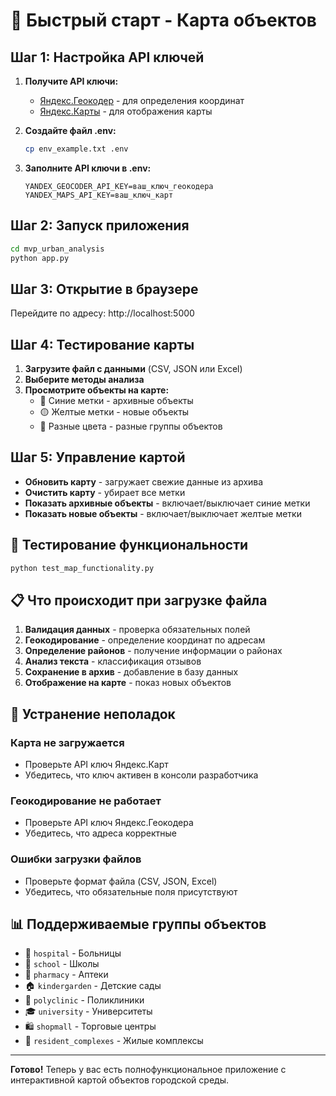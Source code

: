 # 🚀 Быстрый старт - Карта объектов

## Шаг 1: Настройка API ключей

1. **Получите API ключи:**
   - [Яндекс.Геокодер](https://developer.tech.yandex.ru/geocoder/) - для определения координат
   - [Яндекс.Карты](https://developer.tech.yandex.ru/maps/) - для отображения карты

2. **Создайте файл .env:**
   ```bash
   cp env_example.txt .env
   ```

3. **Заполните API ключи в .env:**
   ```
   YANDEX_GEOCODER_API_KEY=ваш_ключ_геокодера
   YANDEX_MAPS_API_KEY=ваш_ключ_карт
   ```

## Шаг 2: Запуск приложения

```bash
cd mvp_urban_analysis
python app.py
```

## Шаг 3: Открытие в браузере

Перейдите по адресу: http://localhost:5000

## Шаг 4: Тестирование карты

1. **Загрузите файл с данными** (CSV, JSON или Excel)
2. **Выберите методы анализа**
3. **Просмотрите объекты на карте:**
   - 🔵 Синие метки - архивные объекты
   - 🟡 Желтые метки - новые объекты
   - 🎨 Разные цвета - разные группы объектов

## Шаг 5: Управление картой

- **Обновить карту** - загружает свежие данные из архива
- **Очистить карту** - убирает все метки
- **Показать архивные объекты** - включает/выключает синие метки
- **Показать новые объекты** - включает/выключает желтые метки

## 🧪 Тестирование функциональности

```bash
python test_map_functionality.py
```

## 📋 Что происходит при загрузке файла

1. **Валидация данных** - проверка обязательных полей
2. **Геокодирование** - определение координат по адресам
3. **Определение районов** - получение информации о районах
4. **Анализ текста** - классификация отзывов
5. **Сохранение в архив** - добавление в базу данных
6. **Отображение на карте** - показ новых объектов

## 🔧 Устранение неполадок

### Карта не загружается
- Проверьте API ключ Яндекс.Карт
- Убедитесь, что ключ активен в консоли разработчика

### Геокодирование не работает
- Проверьте API ключ Яндекс.Геокодера
- Убедитесь, что адреса корректные

### Ошибки загрузки файлов
- Проверьте формат файла (CSV, JSON, Excel)
- Убедитесь, что обязательные поля присутствуют

## 📊 Поддерживаемые группы объектов

- 🏥 `hospital` - Больницы
- 🏫 `school` - Школы
- 💊 `pharmacy` - Аптеки
- 🏠 `kindergarden` - Детские сады
- 🏥 `polyclinic` - Поликлиники
- 🎓 `university` - Университеты
- 🛍️ `shopmall` - Торговые центры
- 🏢 `resident_complexes` - Жилые комплексы

---

**Готово!** Теперь у вас есть полнофункциональное приложение с интерактивной картой объектов городской среды. 